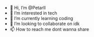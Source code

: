 - 👋 Hi, I’m @PetarII
- 👀 I’m interested in tech
- 🌱 I’m currently learning coding
- 💞️ I’m looking to collaborate on idk
- 📫 How to reach me dont wanna share

<!---
PetarII/PetarII is a ✨ special ✨ repository because its `README.md` (this file) appears on your GitHub profile.
You can click the Preview link to take a look at your changes.
--->
